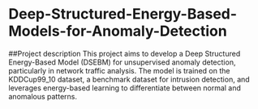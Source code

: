 # Deep-Structured-Energy-Based-Models-for-Anomaly-Detection

##Project description
This project aims to develop a Deep Structured Energy-Based Model (DSEBM) for unsupervised anomaly detection, particularly in network traffic analysis. The model is trained on the KDDCup99_10 dataset, a benchmark dataset for intrusion detection, and leverages energy-based learning to differentiate between normal and anomalous patterns.
